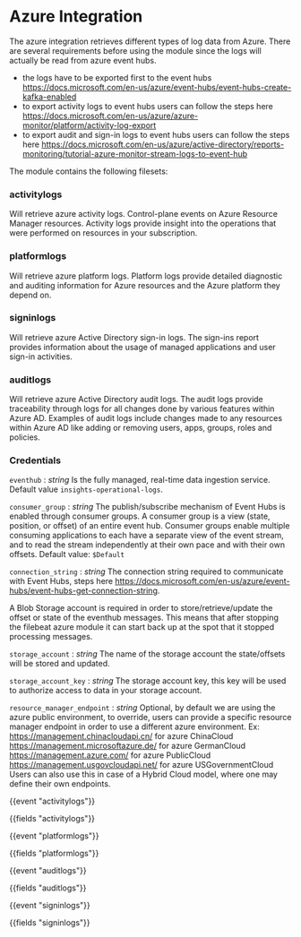 # Azure Integration

The azure integration retrieves different types of log data from Azure.
There are several requirements before using the module since the logs will actually be read from azure event hubs.

   - the logs have to be exported first to the event hubs https://docs.microsoft.com/en-us/azure/event-hubs/event-hubs-create-kafka-enabled
   - to export activity logs to event hubs users can follow the steps here https://docs.microsoft.com/en-us/azure/azure-monitor/platform/activity-log-export
   - to export audit and sign-in logs to event hubs users can follow the steps here https://docs.microsoft.com/en-us/azure/active-directory/reports-monitoring/tutorial-azure-monitor-stream-logs-to-event-hub

The module contains the following filesets:

### activitylogs
Will retrieve azure activity logs. Control-plane events on Azure Resource Manager resources. Activity logs provide insight into the operations that were performed on resources in your subscription.

### platformlogs
Will retrieve azure platform logs. Platform logs provide detailed diagnostic and auditing information for Azure resources and the Azure platform they depend on.

### signinlogs 
Will retrieve azure Active Directory sign-in logs. The sign-ins report provides information about the usage of managed applications and user sign-in activities.

### auditlogs 
Will retrieve azure Active Directory audit logs. The audit logs provide traceability through logs for all changes done by various features within Azure AD. Examples of audit logs include changes made to any resources within Azure AD like adding or removing users, apps, groups, roles and policies.

### Credentials

`eventhub` :
  _string_
Is the fully managed, real-time data ingestion service.
Default value `insights-operational-logs`.

`consumer_group` :
_string_
 The publish/subscribe mechanism of Event Hubs is enabled through consumer groups. A consumer group is a view (state, position, or offset) of an entire event hub. Consumer groups enable multiple consuming applications to each have a separate view of the event stream, and to read the stream independently at their own pace and with their own offsets.
Default value: `$Default`

`connection_string` :
_string_
The connection string required to communicate with Event Hubs, steps here https://docs.microsoft.com/en-us/azure/event-hubs/event-hubs-get-connection-string.

A Blob Storage account is required in order to store/retrieve/update the offset or state of the eventhub messages. This means that after stopping the filebeat azure module it can start back up at the spot that it stopped processing messages.

`storage_account` :
_string_
The name of the storage account the state/offsets will be stored and updated.

`storage_account_key` :
_string_
The storage account key, this key will be used to authorize access to data in your storage account.

`resource_manager_endpoint` :
_string_
Optional, by default we are using the azure public environment, to override, users can provide a specific resource manager endpoint in order to use a different azure environment.
Ex:
https://management.chinacloudapi.cn/ for azure ChinaCloud
https://management.microsoftazure.de/ for azure GermanCloud
https://management.azure.com/ for azure PublicCloud
https://management.usgovcloudapi.net/ for azure USGovernmentCloud
Users can also use this in case of a Hybrid Cloud model, where one may define their own endpoints.


{{event "activitylogs"}}

{{fields "activitylogs"}}

{{event "platformlogs"}}

{{fields "platformlogs"}}

{{event "auditlogs"}}

{{fields "auditlogs"}}

{{event "signinlogs"}}

{{fields "signinlogs"}}






